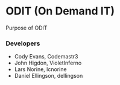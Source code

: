 # ODIT (On Demand IT)
Purpose of ODIT

### Developers
* Cody Evans, Codemastr3
* John Higdon, VioletInferno
* Lars Norine, lcnorine
* Daniel Ellingson, dellingson
